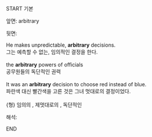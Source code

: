 START
기본

앞면:
arbitrary


뒷면:
<div><div>He makes unpredictable, <strong>arbitrary</strong> decisions. </div><div><div>그는 예측할 수 없는, 임의적인 결정을 한다.</div></div></div><div><br></div><div><div>the <b>arbitrary</b> powers of officials </div><div>공무원들의 독단적인 권력</div></div><div><br></div><div><div>It was an <strong>arbitrary</strong> decision to choose red instead of blue. </div><div><div>파란색 대신 빨간색을 고른 것은 그녀 멋대로의 결정이었다.</div></div></div><div><br></div><div>{형} 임의의 , 제멋대로의 , 독단적인<br></div>


해석:

END